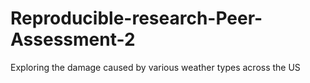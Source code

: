 # Reproducible-research-Peer-Assessment-2
Exploring the damage caused by various weather types across the US
